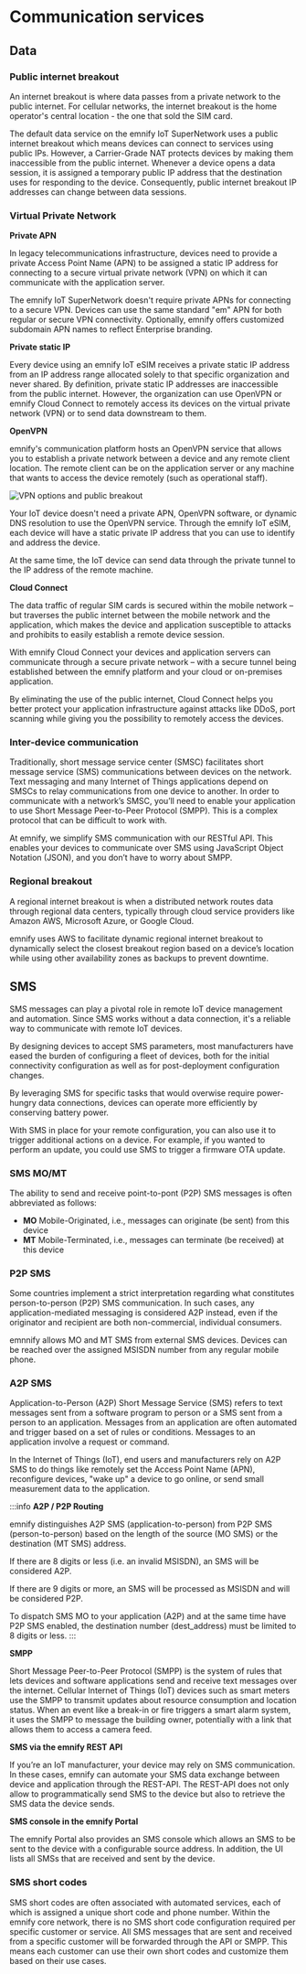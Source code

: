 # Communication services

## Data

### Public internet breakout

An internet breakout is where data passes from a private network to the public internet.
For cellular networks, the internet breakout is the home operator's central location - the one that sold the SIM card.

The default data service on the emnify IoT SuperNetwork uses a public internet breakout which means devices can connect to services using public IPs.
However, a Carrier-Grade NAT protects devices by making them inaccessible from the public internet.
Whenever a device opens a data session, it is assigned a temporary public IP address that the destination uses for responding to the device.
Consequently, public internet breakout IP addresses can change between data sessions.

### Virtual Private Network

**Private APN**

In legacy telecommunications infrastructure, devices need to provide a private Access Point Name (APN) to be assigned a static IP address for connecting to a secure virtual private network (VPN) on which it can communicate with the application server.

The emnify IoT SuperNetwork doesn't require private APNs for connecting to a secure VPN.
Devices can use the same standard "em" APN for both regular or secure VPN connectivity. 
Optionally, emnify offers customized subdomain APN names to reflect Enterprise branding. 

**Private static IP**

Every device using an emnify IoT eSIM receives a private static IP address from an IP address range allocated solely to that specific organization and never shared.
By definition, private static IP addresses are inaccessible from the public internet.
However, the organization can use OpenVPN or emnify Cloud Connect to remotely access its devices on the virtual private network (VPN) or to send data downstream to them.

**OpenVPN**

emnify's communication platform hosts an OpenVPN service that allows you to establish a private network between a device and any remote client location.
The remote client can be on the application server or any machine that wants to access the device remotely (such as operational staff).

<div className="medium-zoom-image">
 <img
    src={require('./assets/vpn-options-and-public-breakout.png').default}
    style={{width:500}}
    alt="VPN options and public breakout"
/>
</div>

Your IoT device doesn't need a private APN, OpenVPN software, or dynamic DNS resolution to use the OpenVPN service.
Through the emnify IoT eSIM, each device will have a static private IP address that you can use to identify and address the device.

At the same time, the IoT device can send data through the private tunnel to the IP address of the remote machine.

**Cloud Connect**

The data traffic of regular SIM cards is secured within the mobile network – but traverses the public internet between the mobile network and the application, which makes the device and application susceptible to attacks and prohibits to easily establish a remote device session.



With emnify Cloud Connect your devices and application servers can communicate through a secure private network – with a secure tunnel being established between the emnify platform and your cloud or on-premises application.

By eliminating the use of the public internet, Cloud Connect helps you better protect your application infrastructure against attacks like DDoS, port scanning while giving you the possibility to remotely access the devices.

### Inter-device communication

Traditionally, short message service center (SMSC) facilitates short message service (SMS) communications between devices on the network.
Text messaging and many Internet of Things applications depend on SMSCs to relay communications from one device to another.
In order to communicate with a network’s SMSC, you’ll need to enable your application to use Short Message Peer-to-Peer Protocol (SMPP).
This is a complex protocol that can be difficult to work with. 

At emnify, we simplify SMS communication with our RESTful API.
This enables your devices to communicate over SMS using JavaScript Object Notation (JSON), and you don’t have to worry about SMPP.

### Regional breakout

A regional internet breakout is when a distributed network routes data through regional data centers, typically through cloud service providers like Amazon AWS, Microsoft Azure, or Google Cloud.

emnify uses AWS to facilitate dynamic regional internet breakout to dynamically select the closest breakout region based on a device’s location while using other availability zones as backups to prevent downtime.

## SMS

SMS messages can play a pivotal role in remote IoT device management and automation.
Since SMS works without a data connection, it's a reliable way to communicate with remote IoT devices.

By designing devices to accept SMS parameters, most manufacturers have eased the burden of configuring a fleet of devices, both for the initial connectivity configuration as well as for post-deployment configuration changes.

By leveraging SMS for specific tasks that would overwise require power-hungry data connections, devices can operate more efficiently by conserving battery power.

With SMS in place for your remote configuration, you can also use it to trigger additional actions on a device.
For example, if you wanted to perform an update, you could use SMS to trigger a firmware OTA update.

### SMS MO/MT

The ability to send and receive point-to-pont (P2P) SMS messages is often abbreviated as follows:

- **MO** Mobile-Originated, i.e., messages can originate (be sent) from this device
- **MT** Mobile-Terminated, i.e., messages can terminate (be received) at this device

### P2P SMS

Some countries implement a strict interpretation regarding what constitutes person-to-person (P2P) SMS communication.
In such cases, any application-mediated messaging is considered A2P instead, even if the originator and recipient are both non-commercial, individual consumers.

emnnify allows MO and MT SMS from external SMS devices.
Devices can be reached over the assigned MSISDN number from any regular mobile phone.

### A2P SMS

Application-to-Person (A2P) Short Message Service (SMS) refers to text messages sent from a software program to person or a SMS sent from a person to an application. Messages from an application are often automated and trigger based on a set of rules or conditions.
Messages to an application involve a request or command.

In the Internet of Things (IoT), end users and manufacturers rely on A2P SMS to do things like remotely set the Access Point Name (APN), reconfigure devices, "wake up" a device to go online, or send small measurement data to the application.

:::info
**A2P / P2P Routing**

emnify distinguishes A2P SMS (application-to-person) from P2P SMS (person-to-person) based on the length of the source (MO SMS) or the destination (MT SMS) address.

If there are 8 digits or less (i.e. an invalid MSISDN), an SMS will be considered A2P.

If there are 9 digits or more, an SMS will be processed as MSISDN and will be considered P2P.

To dispatch SMS MO to your application (A2P) and at the same time have P2P SMS enabled, the destination number (dest_address) must be limited to 8 digits or less.
:::

**SMPP**

Short Message Peer-to-Peer Protocol (SMPP) is the system of rules that lets devices and software applications send and receive text messages over the internet.
Cellular Internet of Things (IoT) devices such as smart meters use the SMPP to transmit updates about resource consumption and location status.
When an event like a break-in or fire triggers a smart alarm system, it uses the SMPP to message the building owner, potentially with a link that allows them to access a camera feed.

**SMS via the emnify REST API**

If you’re an IoT manufacturer, your device may rely on SMS communication.
In these cases, emnify can automate your SMS data exchange between device and application through the REST-API.
The REST-API does not only allow to programmatically send SMS to the device but also to retrieve the SMS data the device sends.

**SMS console in the emnify Portal** 

The emnify Portal also provides an SMS console which allows an SMS to be sent to the device with a configurable source address.
In addition, the UI lists all SMSs that are received and sent by the device.

### SMS short codes

SMS short codes are often associated with automated services, each of which is assigned a unique short code and phone number.
Within the emnify core network, there is no SMS short code configuration required per specific customer or service.
All SMS messages that are sent and received from a specific customer will be forwarded through the API or SMPP.
This means each customer can use their own short codes and customize them based on their use cases.